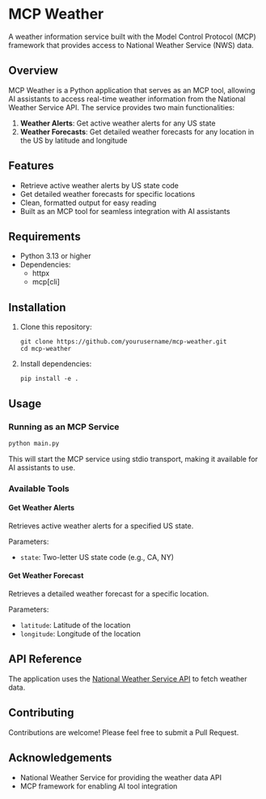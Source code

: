 # MCP Weather

A weather information service built with the Model Control Protocol (MCP) framework that provides access to National Weather Service (NWS) data.

## Overview

MCP Weather is a Python application that serves as an MCP tool, allowing AI assistants to access real-time weather information from the National Weather Service API. The service provides two main functionalities:

1. **Weather Alerts**: Get active weather alerts for any US state
2. **Weather Forecasts**: Get detailed weather forecasts for any location in the US by latitude and longitude

## Features

- Retrieve active weather alerts by US state code
- Get detailed weather forecasts for specific locations
- Clean, formatted output for easy reading
- Built as an MCP tool for seamless integration with AI assistants

## Requirements

- Python 3.13 or higher
- Dependencies:
  - httpx
  - mcp[cli]

## Installation

1. Clone this repository:
   ```
   git clone https://github.com/yourusername/mcp-weather.git
   cd mcp-weather
   ```

2. Install dependencies:
   ```
   pip install -e .
   ```

## Usage

### Running as an MCP Service

```bash
python main.py
```

This will start the MCP service using stdio transport, making it available for AI assistants to use.

### Available Tools

#### Get Weather Alerts

Retrieves active weather alerts for a specified US state.

Parameters:
- `state`: Two-letter US state code (e.g., CA, NY)

#### Get Weather Forecast

Retrieves a detailed weather forecast for a specific location.

Parameters:
- `latitude`: Latitude of the location
- `longitude`: Longitude of the location

## API Reference

The application uses the [National Weather Service API](https://www.weather.gov/documentation/services-web-api) to fetch weather data.

## Contributing

Contributions are welcome! Please feel free to submit a Pull Request.

## Acknowledgements

- National Weather Service for providing the weather data API
- MCP framework for enabling AI tool integration
